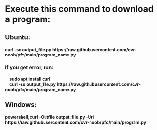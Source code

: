 <h1>Execute this command to download a program:</h1>
<h2>Ubuntu:</h2>
<h4>curl -so output_file.py https://raw.githubusercontent.com/cvr-noob/pfc/main/program_name.py</h4>
<h3>If you get error, run:<br></h3>
<h4>&emsp;sudo apt install curl<br>
&emsp;curl -so output_file.py https://raw.githubusercontent.com/cvr-noob/pfc/main/program_name.py</h4>
<h2>Windows:</h2>
<h4>powershell;curl -Outfile output_file.py -Uri https://raw.githubusercontent.com/cvr-noob/pfc/main/program.py</h4>
